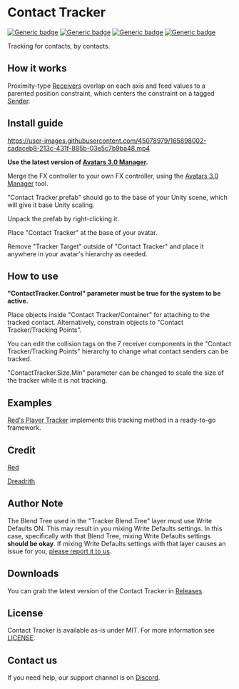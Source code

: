 # Contact Tracker
  
[![Generic badge](https://img.shields.io/badge/Unity-2019.4.31f1-informational.svg)](https://unity3d.com/unity/whats-new/2019.4.31)
[![Generic badge](https://img.shields.io/badge/SDK-AvatarSDK3-informational.svg)](https://vrchat.com/home/download)
[![Generic badge](https://img.shields.io/badge/License-MIT-informational.svg)](https://github.com/VRLabs/Contact-Tracker/blob/main/LICENSE)
[![Generic badge](https://img.shields.io/github/downloads/VRLabs/Contact-Tracker/total?label=Downloads)](https://github.com/VRLabs/Contact-Tracker/releases/latest)

Tracking for contacts, by contacts.

## How it works

Proximity-type [Receivers](https://docs.vrchat.com/docs/contacts#VRCContactReceiver) overlap on each axis and feed values to a parented position constraint, which centers the constraint on a tagged [Sender](https://docs.vrchat.com/docs/contacts#VRCContactSender).

## Install guide

https://user-images.githubusercontent.com/45078979/165898002-cadaceb8-213c-431f-885b-03e5c7b9ba48.mp4

**Use the latest version of [Avatars 3.0 Manager](https://github.com/VRLabs/Avatars-3.0-Manager).**

Merge the FX controller to your own FX controller, using the [Avatars 3.0 Manager](https://github.com/VRLabs/Avatars-3.0-Manager) tool.

"Contact Tracker.prefab" should go to the base of your Unity scene, which will give it base Unity scaling.

Unpack the prefab by right-clicking it.

Place "Contact Tracker" at the base of your avatar.

Remove "Tracker Target" outside of "Contact Tracker" and place it anywhere in your avatar's hierarchy as needed.

## How to use

**"ContactTracker.Control" parameter must be true for the system to be active.**

Place objects inside "Contact Tracker/Container" for attaching to the tracked contact. Alternatively, constrain objects to "Contact Tracker/Tracking Points".

You can edit the collision tags on the 7 receiver components in the "Contact Tracker/Tracking Points" hierarchy to change what contact senders can be tracked.

"ContactTracker.Size.Min" parameter can be changed to scale the size of the tracker while it is not tracking.

## Examples

[Red's Player Tracker](https://github.com/hfcRed/Player-Tracker) implements this tracking method in a ready-to-go framework.

## Credit

[Red](https://github.com/hfcRed)

[Dreadrith](https://github.com/Dreadrith)

## Author Note

The Blend Tree used in the "Tracker Blend Tree" layer must use Write Defaults ON. This may result in you mixing Write Defaults settings. In this case, specifically with that Blend Tree, mixing Write Defaults settings **should be okay**. If mixing Write Defaults settings with that layer causes an issue for you, [please report it to us](https://discord.vrlabs.dev).

## Downloads

You can grab the latest version of the Contact Tracker in [Releases](https://github.com/VRLabs/Contact-Tracker/releases/latest).

## License

Contact Tracker is available as-is under MIT. For more information see [LICENSE](https://github.com/VRLabs/Contact-Tracker/blob/main/LICENSE).

## Contact us

If you need help, our support channel is on [Discord](https://discord.vrlabs.dev).
